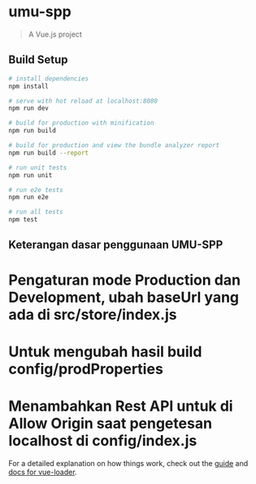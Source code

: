 # umu-spp

> A Vue.js project

## Build Setup

``` bash
# install dependencies
npm install

# serve with hot reload at localhost:8080
npm run dev

# build for production with minification
npm run build

# build for production and view the bundle analyzer report
npm run build --report

# run unit tests
npm run unit

# run e2e tests
npm run e2e

# run all tests
npm test
```

## Keterangan dasar penggunaan UMU-SPP
# Pengaturan mode Production dan Development, ubah baseUrl yang ada di src/store/index.js
# Untuk mengubah hasil build config/prodProperties
# Menambahkan Rest API untuk di Allow Origin saat pengetesan localhost di config/index.js


For a detailed explanation on how things work, check out the [guide](http://vuejs-templates.github.io/webpack/) and [docs for vue-loader](http://vuejs.github.io/vue-loader).
